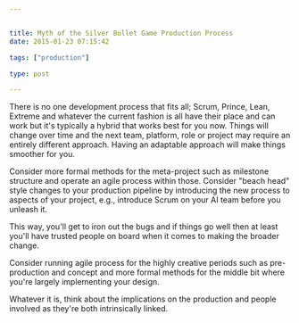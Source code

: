 ```yaml
---


title: Myth of the Silver Bullet Game Production Process
date: 2015-01-23 07:15:42

tags: ["production"]

type: post

---
```

<div style="margin-bottom: 0px; margin-top: 0px;">

There is no one development process that fits all; Scrum, Prince, Lean,
Extreme and whatever the current fashion is all have their place and can
work but it's typically a hybrid that works best for you now. Things
will change over time and the next team, platform, role or project may
require an entirely different approach. Having an adaptable approach
will make things smoother for you.

</div>

<div style="margin-bottom: 0px; margin-top: 0px;">

Consider more formal methods for the meta-project such as milestone
structure and operate an agile process within those. Consider "beach
head" style changes to your production pipeline by introducing the new
process to aspects of your project, e.g., introduce Scrum on your AI
team before you unleash it.

</div>



<div style="margin-bottom: 0px; margin-top: 0px;">

This way, you'll get to iron out the bugs and if things go well then at
least you'll have trusted people on board when it comes to making the
broader change.

</div>

<div style="margin-bottom: 0px; margin-top: 0px;">

Consider running agile process for the highly creative periods such as
pre-production and concept and more formal methods for the middle bit
where you're largely implementing your design.

</div>



<div style="margin-bottom: 0px; margin-top: 0px;">

Whatever it is, think about the implications on the production and
people involved as they're both intrinsically linked.

</div>
